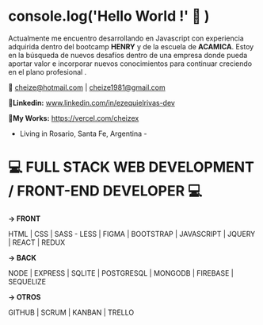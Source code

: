 # console.log('Hello World !' :wave: )
Actualmente me encuentro desarrollando en Javascript con experiencia adquirida dentro del bootcamp **HENRY** y de la escuela de **ACAMICA**. 
Estoy en la búsqueda de nuevos desafíos dentro de una empresa donde pueda aportar valor e incorporar nuevos conocimientos para continuar creciendo en el plano       profesional .

:email: cheize@hotmail.com | cheize1981@gmail.com

:link:**Linkedin:** www.linkedin.com/in/ezequielrivas-dev

:link:**My Works:** https://vercel.com/cheizex

- Living in Rosario, Santa Fe, Argentina -

# :computer: FULL STACK WEB DEVELOPMENT / FRONT-END DEVELOPER :computer:

**-> FRONT**

HTML | CSS | SASS - LESS | FIGMA | BOOTSTRAP | JAVASCRIPT  | JQUERY | REACT  | REDUX

**-> BACK**

NODE | EXPRESS | SQLITE | POSTGRESQL | MONGODB | FIREBASE | SEQUELIZE

**-> OTROS**

GITHUB | SCRUM | KANBAN | TRELLO 
 

